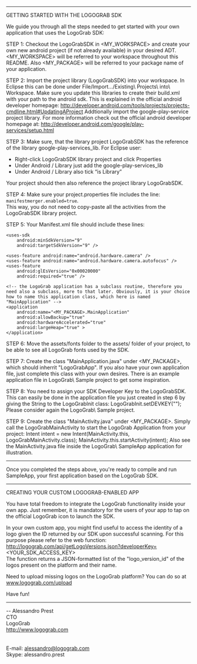 
----------------------------------------------------------

GETTING STARTED WITH THE LOGOGRAB SDK

We guide you through all the steps needed to get started with your own application that uses the LogoGrab SDK:

STEP 1:
Checkout the LogoGrabSDK in <MY_WORKSPACE> and create your own new android project (if not already available) in your desired ADT. <MY_WORKSPACE> will be referred to your workspace throughout this README. Also <MY_PACKAGE> will be referred to your package name of your application.

STEP 2:
Import the project library (LogoGrabSDK) into your workspace. In Eclipse this can be done under File/Import…/Existing\ Projects\ into\ Workspace.
Make sure you update this libraries to create their build.xml with your path to the android sdk. This is explained in the official android developer
homepage:
	http://developer.android.com/tools/projects/projects-cmdline.html#UpdatingAProject
Addtionally import the google-play-service project library. For more information check out the official android developer homepage at:
	http://developer.android.com/google/play-services/setup.html

STEP 3:
Make sure, that the library project LogoGrabSDK has the reference of the library  google-play-services_lib. For Eclipse user:
<ul>
<li>Right-click LogoGrabSDK library project and click Properties<br>
<li>Under Android / Library just add the google-play-services_lib
<li>Under Android / Library also tick “is Library”
</ul>
Your project should then also reference the project library LogoGrabSDK.

STEP 4:
Make sure your project.properties file includes the line:
<code>manifestmerger.enabled=true</code>.<br>
This way, you do not need to copy-paste all the activities from the LogoGrabSDK library project.

STEP 5:
Your Manifest.xml file should include these lines:

	<uses-sdk
		android:minSdkVersion="9"
		android:targetSdkVersion="9" />    

	<uses-feature android:name="android.hardware.camera" />
	<uses-feature android:name="android.hardware.camera.autofocus" />
	<uses-feature
		android:glEsVersion="0x00020000"
		android:required="true" />

	<!-- the LogoGrab application has a subclass routine, therefore you need also a subclass, more to that later. Obviously, it is your choice how to name this application class, which here is named "MainApplication" -->
	<application
		android:name="<MY_PACKAGE>.MainApplication" 
		android:allowBackup="true"
		android:hardwareAccelerated="true"
		android:largeHeap="true" >
	</application>

STEP 6:
Move the assets/fonts folder to the assets/ folder of your project, to be able to see all LogoGrab fonts used by the SDK.

STEP 7:
Create the class "MainApplication.java" under <MY_PACKAGE>, which should inherrit "LogoGrabApp". If you also have your own application file, just complete this class with your own desires. There is an example application file in LogoGrab\ Sample project to get some inspiration.

STEP 8:
You need to assign your SDK Developer Key to the LogoGrabSDK. This can easily be done in the application file you just created in step 6 by giving the String to the LogoGrabInit class:
	LogoGrabInit.setDEVKEY("<YOUR DEVELOPER KEY>");
Please consider again the LogoGrab\ Sample project.

STEP 9:
Create the class "MainActivity.java" under <MY_PACKAGE>. Simply call the LogoGrabMainActivity to start the LogoGrab Application from your project:
	Intent intent = new Intent(MainActivity.this, LogoGrabMainActivity.class);
	MainActivity.this.startActivity(intent);
Also see the MainActivity.java file inside the LogoGrab\ SampleApp application for illustration.

----------------------------------------------------------

Once you completed the steps above, you're ready to compile and run SampleApp, your first application based on the LogoGrab SDK.

----------------------------------------------------------

CREATING YOUR CUSTOM LOGOGRAB-ENABLED APP

You have total freedom to integrate the LogoGrab functionality inside your own app. Just remember, it is mandatory for the users of your app to tap on the official LogoGrab icon to launch the SDK.

In your own custom app, you might find useful to access the identity of a logo given the ID returned by our SDK upon successful scanning. For this purpose please refer to the web function: http://logograb.com/api/getLogoVersions.json?developerKey=<YOUR_SDK_ACCESS_KEY><br>
The function returns a JSON-formatted list of the "logo_version_id" of the logos present on the platform and their name.

Need to upload missing logos on the LogoGrab platform? You can do so at www.logograb.com/upload

Have fun!

----------------------------------------------------------

-- 
Alessandro Prest<br>
CTO<br>
LogoGrab<br>
http://www.logograb.com<br>
<br>
<br>
E-mail: alessandro@logograb.com<br>
Skype:	alessandro.prest<br>
